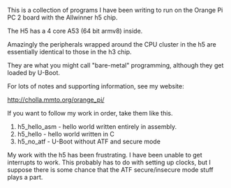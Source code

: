 This is a collection of programs I have been writing to run on
the Orange Pi PC 2 board with the Allwinner h5 chip.

The H5 has a 4 core A53 (64 bit armv8) inside.

Amazingly the peripherals wrapped around the CPU cluster in the h5
are essentially identical to those in the h3 chip.

They are what you might call "bare-metal"
programming, although they get loaded by U-Boot.

For lots of notes and supporting information, see my website:

http://cholla.mmto.org/orange_pi/

If you want to follow my work in order, take them like this.

1. h5_hello_asm - hello world written entirely in assembly.
2. h5_hello - hello world written in C
3. h5_no_atf - U-Boot without ATF and secure mode

My work with the h5 has been frustrating.
I have been unable to get interrupts to work.
This probably has to do with setting up clocks, but I suppose
there is some chance that the ATF secure/insecure mode stuff plays a part.
